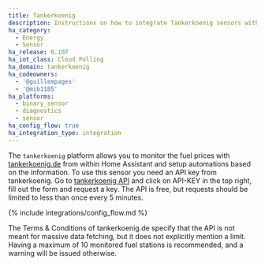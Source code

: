 ```yaml
---
title: Tankerkoenig
description: Instructions on how to integrate Tankerkoenig sensors within Home Assistant.
ha_category:
  - Energy
  - Sensor
ha_release: 0.107
ha_iot_class: Cloud Polling
ha_domain: tankerkoenig
ha_codeowners:
  - '@guillempages'
  - '@mib1185'
ha_platforms:
  - binary_sensor
  - diagnostics
  - sensor
ha_config_flow: true
ha_integration_type: integration
---
```


The `tankerkoenig` platform allows you to monitor the fuel prices with [tankerkoenig.de](https://www.tankerkoenig.de/) from within Home Assistant and setup automations based on the information.
To use this sensor you need an API key from tankerkoenig. Go to [tankerkoenig API](https://creativecommons.tankerkoenig.de) and click on API-KEY in the top right, fill out the form and request a key. The API is free, but requests should be limited to less than once every 5 minutes.

{% include integrations/config_flow.md %}

<div class='note'>
The Terms & Conditions of tankerkoenig.de specify that the API is not meant for massive data fetching, but it does not explicitly mention a limit. Having a maximum of 10 monitored fuel stations is recommended, and a warning will be issued otherwise.
</div>
